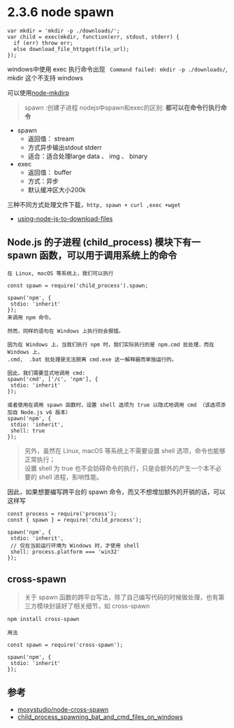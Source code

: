 # 2.3.6 node spawn

>
```
var mkdir = 'mkdir -p ./downloads/';
var child = exec(mkdir, function(err, stdout, stderr) {
  if (err) throw err;
  else download_file_httpget(file_url);
});
```
windows中使用 exec 执行命令出现 ` Command failed: mkdir -p ./downloads/`, mkdir 这个不支持 windows

可以使用[node-mkdirp](https://github.com/substack/node-mkdirp)

>spawn :创建子进程
nodejs中spawn和exec的区别: **都可以在命令行执行命令**
- spawn
  - 返回值： stream
  - 方式异步输出stdout stderr
  - 适合：适合处理large data 、 img 、 binary
- exec
  - 返回值： buffer
  - 方式：异步
  - 默认缓冲区大小200k
  
三种不同方式处理文件下载，`http, spawn + curl ,exec +wget`  
- [using-node-js-to-download-files](https://www.hacksparrow.com/nodejs/using-node-js-to-download-files.html#nodejs-wget)

## Node.js 的子进程 (child_process) 模块下有一 spawn 函数，可以用于调用系统上的命令

```
在 Linux, macOS 等系统上，我们可以执行

const spawn = require('child_process').spawn;

spawn('npm', {
 stdio: 'inherit'
});
来调用 npm 命令。

然而，同样的语句在 Windows 上执行则会报错。

因为在 Windows 上，当我们执行 npm 时，我们实际执行的是 npm.cmd 批处理，而在 Windows 上，
.cmd,  .bat 批处理是无法脱离 cmd.exe 这一解释器而单独运行的。

因此，我们需要显式地调用 cmd:
spawn('cmd', ['/c', 'npm'], {
 stdio: 'inherit'
});

或者使用在调用 spawn 函数时，设置 shell 选项为 true 以隐式地调用 cmd （该选项添加自 Node.js v6 版本）
spawn('npm', {
 stdio: 'inherit',
 shell: true
});
```

>另外，虽然在 Linux, macOS 等系统上不需要设置 shell 选项，命令也能够正常执行；  
设置 shell 为 true 也不会妨碍命令的执行，只是会额外的产生一个本不必要的 shell 进程，影响性能。

因此，如果想要编写跨平台的 spawn 命令，而又不想增加额外的开销的话，可以这样写

```
const process = require('process');
const { spawn } = require('child_process');

spawn('npm', {
 stdio: 'inherit',
 // 仅在当前运行环境为 Windows 时，才使用 shell
 shell: process.platform === 'win32'
});
```

## cross-spawn
>关于 spawn 函数的跨平台写法，除了自己编写代码的时候做处理，也有第三方模块封装好了相关细节，如 cross-spawn

```
npm install cross-spawn

用法

const spawn = require('cross-spawn');

spawn('npm', {
 stdio: 'inherit'
});
```


## 参考
- [moxystudio/node-cross-spawn](https://github.com/moxystudio/node-cross-spawn)
- [child_process_spawning_bat_and_cmd_files_on_windows](http://nodejs.cn/api/child_process.html#child_process_spawning_bat_and_cmd_files_on_windows)
